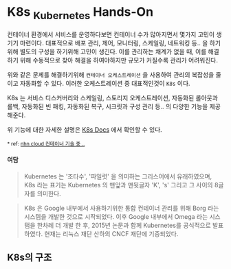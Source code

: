 # K8s <sub>Kubernetes</sub> Hands-On

컨테이너 환경에서 서비스를 운영하다보면 컨테이너 수가 많아지면서 몇가지 고민이 생기기 마련이다. 대표적으로 배포 관리, 제어, 모니터링, 스케일링, 네트워킹 등.. 을 하기위해 별도의 구성을 하기위해 고민이 생긴다. 이를 관리하는 채계가 없을 때, 이를 해결하기 위해 수동적으로 찾아 해결을 하여야하지만 규모가 커질수록 관리가 어려워진다.

위와 같은 문제를 해결하기위해 `컨테이너 오케스트레이션` 을 사용하여 관리의 복잡성을 줄이고 자동화할 수 있다. 이러한 오케스트레이션 중 대표적인것이 `K8s` 이다.

K8s 는 서비스 디스커버리와 스케일링, 스토리지 오케스트레이션, 자동화된 롤아웃과 롤백, 자동화된 빈 패킹, 자동화된 복구, 시크릿과 구성 관리 등.. 의 다양한 기능을 제공해준다.

위 기능에 대한 자세한 설명은 [K8s Docs](https://kubernetes.io/ko/docs/concepts/overview/) 에서 확인할 수 있다.

<sup>* ref: [nhn cloud 컨테이너 기술 중 ..](https://youtu.be/fivJy6fYmRo?si=4j_XNurgoQcbO2Vl&t=562) </sup>

#### 여담

>  Kubernetes 는 '조타수', '파일럿' 을 의미하는 그리스어에서 유래하였으며, K8s 라는 표기는 Kubernetes 의 맨앞과 맨뒷글자 'K', 's' 그리고 그 사이의 8글자를 의미한다.

> K8s 은 Google 내부에서 사용하기위한 통합 컨테이너 관리를 위해 Borg 라는 시스템을 개발한 것으로 시작되었다. 이후 Google 내부에서 Omega 라는 시스탬을 한차례 더 개발 한 후, 2015년 논문과 함께 Kubernetes를 공식적으로 발표하였다. 현재는 리눅스 재단 산하의 CNCF 재단에 기증되었다.

## K8s의 구조


